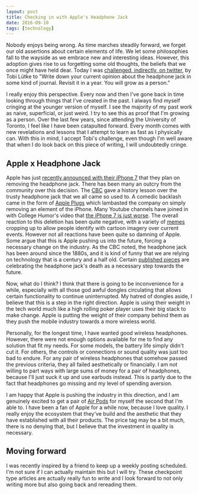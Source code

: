 ```yaml
---
layout: post
title: Checking in with Apple's Headphone Jack
date: 2016-09-10
tags: [technology]
---
```


Nobody enjoys being wrong. As time marches steadily forward, we forget our old assertions about certain elements of life. We let some philosophies fall to the wayside as we embrace new and interesting ideas. However, this adoption gives rise to us forgetting some old thoughts, the beliefs that we once might have held dear. Today I was [challenged, indirectly, on twitter](https://twitter.com/tobi/status/774725548727820288), by Tobi Lütke to "Write down your current opinion about the headphone jack in some kind of journal. Revisit it in a year. You will grow as a person."

I really enjoy this perspective. Every now and then I've gone back in time looking through things that I've created in the past. I always find myself cringing at the younger version of myself. I see the majority of my past work as naive, superficial, or just weird. I try to see this as proof that I'm growing as a person. Over the last few years, since attending the University of Toronto, I feel like I have been catapulted forward. Every month comes with new revelations and lessons that I attempt to learn as fast as I physically can. With this in mind, I accept Tobi's challenge, even though I'm well aware that when I do look back on this piece of writing, I will undoubtedly cringe.

## Apple x Headphone Jack

Apple has just [recently announced with their iPhone 7](http://www.apple.com/iphone-7/specs/) that they plan on removing the headphone jack. There has been many an outcry from the community over this decision. The [CBC](http://www.cbc.ca/news/technology/apple-iphone-headphone-jack-history-1.3755120) gave a history lesson over the trusty headphone jack that we all came so used to. A comedic backlash came in the form of [Apple Plugs](http://appleplugs.com/) which lambasted the company on simply removing an element of the iPhone. Many Youtube channels have joined in with College Humor's video that [the iPhone 7 is just worse](https://www.youtube.com/watch?v=RgBDdDdSqNE). The overall reaction to this deletion has been quite negative, with a variety of [memes](http://imgur.com/a/04Dha) cropping up to allow people identify with cartoon imagery over current events. However not all reactions have been quite so damning of Apple. Some argue that this is Apple pushing us into the future, forcing a necessary change on the industry. As the CBC noted, the headphone jack has been around since the 1880s, and it is kind of funny that we are relying on technology that is a century and a half old. Certain [published pieces](http://gizmodo.com/why-the-headphone-jack-had-to-die-1786299071) are celebrating the headphone jack's death as a necessary step towards the future.

Now, what do I think? I think that there is going to be inconvenience for a while, especially with all those god awful dongles circulating that allows certain functionality to continue uninterrupted. My hatred of dongles aside, I believe that this is a step in the right direction. Apple is using their weight in the tech world much like a high rolling poker player uses their big stack to make change. Apple is putting the weight of their company behind them as they push the mobile industry towards a more wireless world.

Personally, for the longest time, I have wanted good wireless headphones. However, there were not enough options available for me to find any solution that fit my needs. For some models, the battery life simply didn't cut it. For others, the controls or connections or sound quality was just too bad to endure. For any pair of wireless headphones that somehow passed the previous criteria, they all failed aesthetically or financially. I am not willing to part ways with large sums of money for a pair of headphones, because I'll just suck it up and use earbuds instead. This is partly due to the fact that headphones go missing and my level of spending aversion.

I am happy that Apple is pushing the industry in this direction, and I am genuinely excited to get a pair of [Air Pods](http://www.apple.com/airpods/) for myself the second that I'm able to. I have been a fan of Apple for a while now, because I love quality. I really enjoy the ecosystem that they've build and the aesthetic that they have established with all their products. The price tag may be a bit much, there is no denying that, but I believe that the investment in quality is necessary.

## Moving forward

I was recently inspired by a friend to keep up a weekly posting scheduled. I'm not sure if I can actually maintain this but I will try. These checkpoint type articles are actually really fun to write and I look forward to not only writing more but also going back and rereading them.
